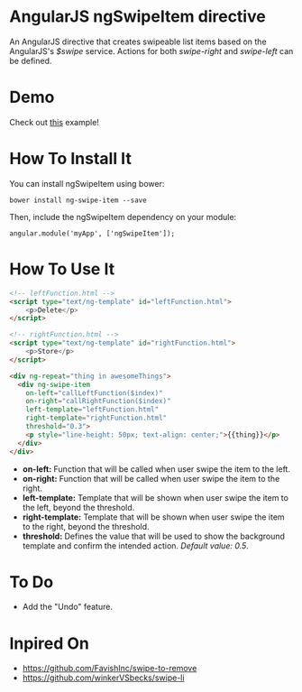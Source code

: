 AngularJS ngSwipeItem directive
=============
An AngularJS directive that creates swipeable list items based on the AngularJS's *$swipe* service. Actions for both *swipe-right* and *swipe-left* can be defined.

Demo
=============
Check out [this](http://leanbalma.github.io/ng-swipe-item/demo/index.html) example!

How To Install It
=============
You can install ngSwipeItem using bower:
```
bower install ng-swipe-item --save
```
Then, include the ngSwipeItem dependency on your module:
```
angular.module('myApp', ['ngSwipeItem']);
```
How To Use It
=============
```html
<!-- leftFunction.html -->
<script type="text/ng-template" id="leftFunction.html">
    <p>Delete</p>
</script>

<!-- rightFunction.html -->
<script type="text/ng-template" id="rightFunction.html">
    <p>Store</p>
</script>

<div ng-repeat="thing in awesomeThings">
  <div ng-swipe-item
    on-left="callLeftFunction($index)"
    on-right="callRightFunction($index)"
    left-template="leftFunction.html"
    right-template="rightFunction.html"
    threshold="0.3">
    <p style="line-height: 50px; text-align: center;">{{thing}}</p>
  </div>
</div>
```
* **on-left:** Function that will be called when user swipe the item to the left.
* **on-right:** Function that will be called when user swipe the item to the right.
* **left-template:** Template that will be shown when user swipe the item to the left, beyond the threshold.
* **right-template:** Template that will be shown when user swipe the item to the right, beyond the threshold.
* **threshold:** Defines the value that will be used to show the background template and confirm the intended action. *Default value: 0.5*.

To Do
=============
* Add the "Undo" feature.

Inpired On
============
 * https://github.com/FavishInc/swipe-to-remove
 * https://github.com/winkerVSbecks/swipe-li
